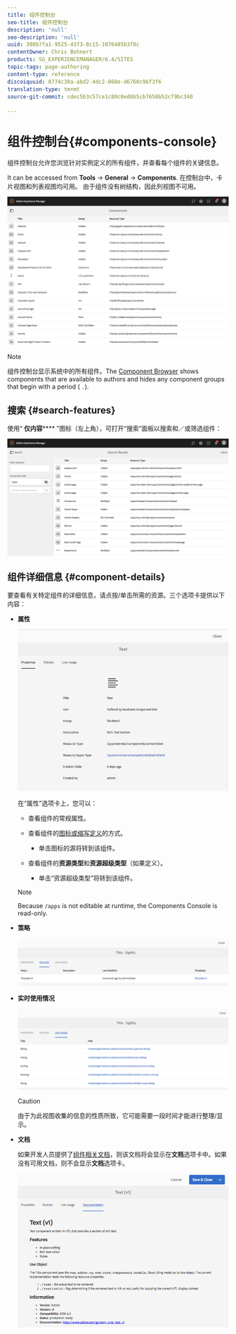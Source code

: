 ```yaml
---
title: 组件控制台
seo-title: 组件控制台
description: 'null'
seo-description: 'null'
uuid: 308b7fa1-9525-43f3-8c15-1076485b3f8c
contentOwner: Chris Bohnert
products: SG_EXPERIENCEMANAGER/6.4/SITES
topic-tags: page-authoring
content-type: reference
discoiquuid: 8774c38a-abd2-4dc2-868e-d6760c96f3f6
translation-type: tm+mt
source-git-commit: cdec5b3c57ce1c80c0ed6b5cb7650b52cf9bc340

---
```



# 组件控制台{#components-console}

组件控制台允许您浏览针对实例定义的所有组件，并查看每个组件的关键信息。

It can be accessed from **Tools** -> **General** -> **Components**. 在控制台中，卡片视图和列表视图均可用。 由于组件没有树结构，因此列视图不可用。

![chlimage_1-301](assets/chlimage_1-301.png)

>[!NOTE]
>
>组件控制台显示系统中的所有组件。The [Component Browser](/help/sites-authoring/author-environment-tools.md#components-browser) shows components that are available to authors and hides any component groups that begin with a period ( `.`).

## 搜索 {#search-features}

使用“ **仅内容****** ”图标（左上角），可打开“搜索”面板以搜索和／或筛选组件：

![chlimage_1-302](assets/chlimage_1-302.png)

## 组件详细信息 {#component-details}

要查看有关特定组件的详细信息，请点按/单击所需的资源。三个选项卡提供以下内容：

* **属性**

   ![screen_shot_2018-03-27at165847](assets/screen_shot_2018-03-27at165847.png)

   在“属性”选项卡上，您可以：

   * 查看组件的常规属性。
   * 查看组件的[图标或缩写定义](/help/sites-developing/components-basics.md#component-icon-in-touch-ui)的方式。

      * 单击图标的源将转到该组件。
   * 查看组件的&#x200B;**资源类型**&#x200B;和&#x200B;**资源超级类型**（如果定义）。

      * 单击“资源超级类型”将转到该组件。
   >[!NOTE]
   >
   >Because `/apps` is not editable at runtime, the Components Console is read-only.

* **策略**

   ![chlimage_1-303](assets/chlimage_1-303.png)

* **实时使用情况**

   ![chlimage_1-304](assets/chlimage_1-304.png)

   >[!CAUTION]
   >
   >由于为此视图收集的信息的性质所致，它可能需要一段时间才能进行整理/显示。

* **文档**

   如果开发人员提供了[组件相关文档](/help/sites-developing/developing-components.md#documenting-your-component)，则该文档将会显示在&#x200B;**文档**&#x200B;选项卡中。如果没有可用文档，则不会显示&#x200B;**文档**&#x200B;选项卡。

   ![chlimage_1-305](assets/chlimage_1-305.png)

